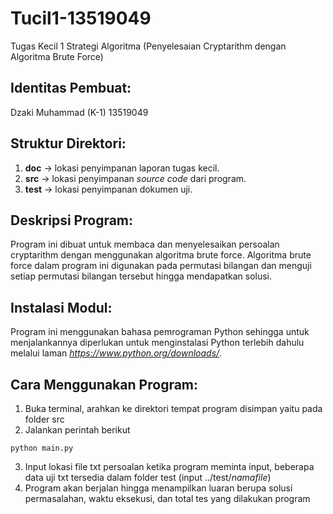 # Tucil1-13519049
Tugas Kecil 1 Strategi Algoritma (Penyelesaian Cryptarithm dengan Algoritma Brute Force)

## Identitas Pembuat:
Dzaki Muhammad (K-1) 13519049

## Struktur Direktori:
1. **doc** -> lokasi penyimpanan laporan tugas kecil.
2. **src** -> lokasi penyimpanan *source code* dari program.
3. **test** -> lokasi penyimpanan dokumen uji.

## Deskripsi Program:
Program ini dibuat untuk membaca dan menyelesaikan persoalan cryptarithm dengan menggunakan algoritma brute force. 
Algoritma brute force dalam program ini digunakan pada permutasi bilangan dan menguji setiap permutasi bilangan tersebut hingga mendapatkan solusi.

## Instalasi Modul:
Program ini menggunakan bahasa pemrograman Python sehingga untuk menjalankannya diperlukan untuk menginstalasi Python terlebih dahulu melalui laman *https://www.python.org/downloads/*.

## Cara Menggunakan Program:
1. Buka terminal, arahkan ke direktori tempat program disimpan yaitu pada folder src
2. Jalankan perintah berikut
```
python main.py
```
3. Input lokasi file txt persoalan ketika program meminta input, beberapa data uji txt tersedia dalam folder test (input ../test/*namafile*)
4. Program akan berjalan hingga menampilkan luaran berupa solusi permasalahan, waktu eksekusi, dan total tes yang dilakukan program
